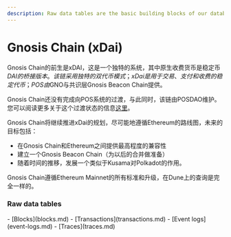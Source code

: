 ```yaml
---
description: Raw data tables are the basic building blocks of our database.
---
```


# Gnosis Chain (xDai)

Gnosis Chain的前生是xDAI，这是一个独特的系统，其中原生收费货币是稳定币$DAI的桥接版本。该链采用独特的双代币模式；xDai是用于交易、支付和收费的稳定代币；POS由$GNO与共识层Gnosis Beacon Chain提供。

Gnosis Chain还没有完成向POS系统的过渡，与此同时，该链由POSDAO维护。您可以阅读更多关于这个过渡状态的信息[这里](https://developers.gnosischain.com/for-validators/consensus)。

Gnosis Chain将继续推进xDai的规划，尽可能地遵循Ethereum的路线图，未来的目标包括：

* 在Gnosis Chain和Ethereum之间提供最高程度的兼容性
* 建立一个Gnosis Beacon Chain（为以后的合并做准备）
* 随着时间的推移，发展一个类似于Kusama对Polkadot的作用。

Gnosis Chain遵循Ethereum Mainnet的所有标准和升级，在Dune上的查询是完全一样的。



### Raw data tables

<div class="cards grid" markdown>
- [Blocks](blocks.md)
- [Transactions](transactions.md)
- [Event logs](event-logs.md)
- [Traces](traces.md)
</div>